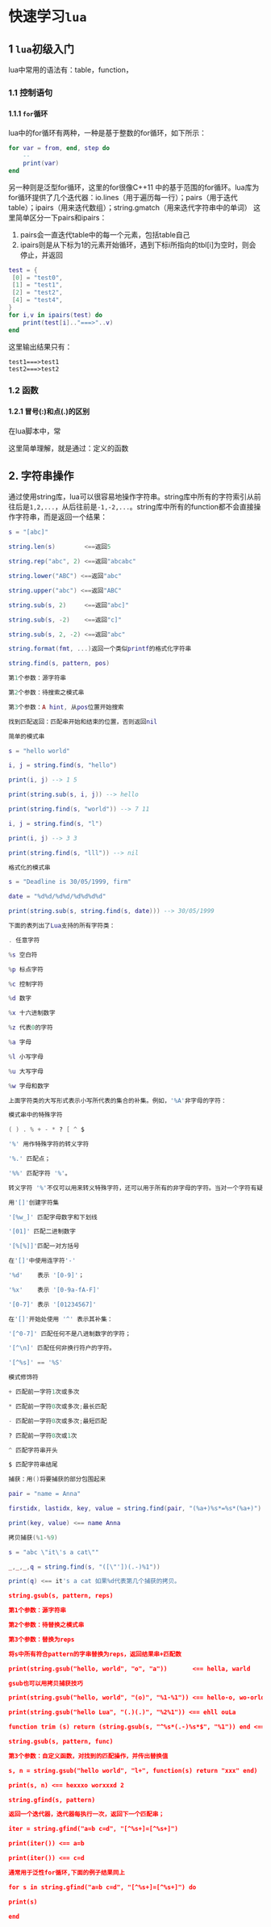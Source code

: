 # 快速学习`lua`
## 1 `lua`初级入门
lua中常用的语法有：table，function，
### 1.1 控制语句
#### 1.1.1 `for`循环
lua中的for循环有两种，一种是基于整数的for循环，如下所示：
``` lua
for var = from, end, step do
    --
    print(var)
end
```
另一种则是泛型for循环，这里的for很像C++11 中的基于范围的for循环。lua库为for循环提供了几个迭代器：io.lines（用于遍历每一行）；pairs（用于迭代table）；ipairs（用来迭代数组）；string.gmatch（用来迭代字符串中的单词）
这里简单区分一下pairs和ipairs：
1. pairs会一直迭代table中的每一个元素，包括table自己
2. ipairs则是从下标为1的元素开始循环，遇到下标i所指向的tbl[i]为空时，则会停止，并返回
``` lua
test = {
 [0] = "test0",
 [1] = "test1",
 [2] = "test2",
 [4] = "test4",
}
for i,v in ipairs(test) do
    print(test[i].."===>"..v)
end
```
这里输出结果只有：
``` shell
test1===>test1
test2===>test2
```

### 1.2 函数
#### 1.2.1 冒号(:)和点(.)的区别
在lua脚本中，常

这里简单理解，就是通过：定义的函数

## 2. 字符串操作

通过使用string库，lua可以很容易地操作字符串。string库中所有的字符索引从前往后是`1,2,...`，从后往前是`-1,-2,...`。string库中所有的function都不会直接操作字符串，而是返回一个结果：
``` lua
s = "[abc]"

string.len(s)        <==返回5

string.rep("abc", 2) <==返回"abcabc"

string.lower("ABC") <==返回"abc"

string.upper("abc") <==返回"ABC"

string.sub(s, 2)     <==返回"abc]"

string.sub(s, -2)    <==返回"c]"

string.sub(s, 2, -2) <==返回"abc"

string.format(fmt, ...)返回一个类似printf的格式化字符串

string.find(s, pattern, pos)

第1个参数：源字符串

第2个参数：待搜索之模式串

第3个参数：A hint, 从pos位置开始搜索

找到匹配返回：匹配串开始和结束的位置，否则返回nil

简单的模式串

s = "hello world"

i, j = string.find(s, "hello")

print(i, j) --> 1 5

print(string.sub(s, i, j)) --> hello

print(string.find(s, "world")) --> 7 11

i, j = string.find(s, "l")

print(i, j) --> 3 3

print(string.find(s, "lll")) --> nil

格式化的模式串

s = "Deadline is 30/05/1999, firm"

date = "%d%d/%d%d/%d%d%d%d"

print(string.sub(s, string.find(s, date))) --> 30/05/1999

下面的表列出了Lua支持的所有字符类：

. 任意字符

%s 空白符

%p 标点字符

%c 控制字符

%d 数字

%x 十六进制数字

%z 代表0的字符

%a 字母

%l 小写字母

%u 大写字母

%w 字母和数字

上面字符类的大写形式表示小写所代表的集合的补集。例如，'%A'非字母的字符：

模式串中的特殊字符

( ) . % + - * ? [ ^ $

'%' 用作特殊字符的转义字符

'%.' 匹配点；

'%%' 匹配字符 '%'。

转义字符 '%'不仅可以用来转义特殊字符，还可以用于所有的非字母的字符。当对一个字符有疑问的时候，为安全起见请使用转义字符转义他。

用'[]'创建字符集

'[%w_]' 匹配字母数字和下划线

'[01]' 匹配二进制数字

'[%[%]]'匹配一对方括号

在'[]'中使用连字符'-'

'%d'    表示 '[0-9]'；

'%x'    表示 '[0-9a-fA-F]'

'[0-7]' 表示 '[01234567]'

在'[]'开始处使用 '^' 表示其补集：

'[^0-7]' 匹配任何不是八进制数字的字符；

'[^\n]' 匹配任何非换行符户的字符。

'[^%s]' == '%S'

模式修饰符

+ 匹配前一字符1次或多次

* 匹配前一字符0次或多次;最长匹配

- 匹配前一字符0次或多次;最短匹配

? 匹配前一字符0次或1次

^ 匹配字符串开头

$ 匹配字符串结尾

捕获：用()将要捕获的部分包围起来

pair = "name = Anna"

firstidx, lastidx, key, value = string.find(pair, "(%a+)%s*=%s*(%a+)")

print(key, value) <== name Anna

拷贝捕获(%1-%9)

s = "abc \"it\'s a cat\""

_,_,_,q = string.find(s, "([\"'])(.-)%1"))

print(q) <== it's a cat 如果%d代表第几个捕获的拷贝。

string.gsub(s, pattern, reps)

第1个参数：源字符串

第2个参数：待替换之模式串

第3个参数：替换为reps

将s中所有符合pattern的字串替换为reps，返回结果串+匹配数

print(string.gsub("hello, world", "o", "a"))       <== hella, warld        2

gsub也可以用拷贝捕获技巧

print(string.gsub("hello, world", "(o)", "%1-%1")) <== hello-o, wo-orld    2

print(string.gsub("hello Lua", "(.)(.)", "%2%1")) <== ehll ouLa           4

function trim (s) return (string.gsub(s, "^%s*(.-)%s*$", "%1")) end <== 注意匹配数用括号丢弃

string.gsub(s, pattern, func)

第3个参数：自定义函数，对找到的匹配操作，并传出替换值

s, n = string.gsub("hello world", "l+", function(s) return "xxx" end)

print(s, n) <== hexxxo worxxxd 2

string.gfind(s, pattern)

返回一个迭代器，迭代器每执行一次，返回下一个匹配串；

iter = string.gfind("a=b c=d", "[^%s+]=[^%s+]")

print(iter()) <== a=b

print(iter()) <== c=d

通常用于泛性for循环,下面的例子结果同上

for s in string.gfind("a=b c=d", "[^%s+]=[^%s+]") do

print(s)

end
```










